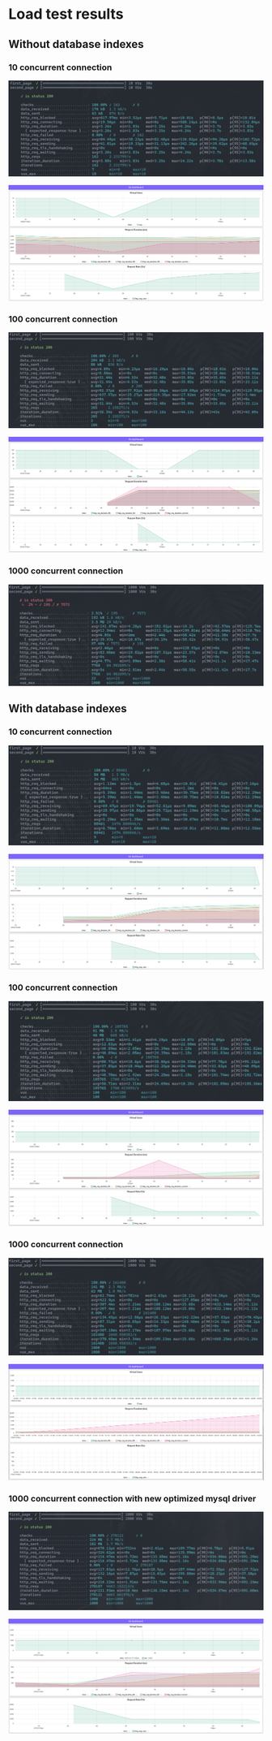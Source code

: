 # Load test results

## Without database indexes

### 10 concurrent connection

<p align="center"><img src="imgs/10conns_wo_idx.png" /></p>

<p align="center"><img src="imgs/10conns_wo_idx_graphs.png" /></p>

### 100 concurrent connection

<p align="center"><img src="imgs/100conns_wo_idx.png" /></p>

<p align="center"><img src="imgs/100conns_wo_idx_graphs.png" /></p>

### 1000 concurrent connection

<p align="center"><img src="imgs/1000conns_wo_idx.png" /></p>

## With database indexes

### 10 concurrent connection

<p align="center"><img src="imgs/10conns_w_idx.png" /></p>

<p align="center"><img src="imgs/10conns_w_idx_graphs.png" /></p>

### 100 concurrent connection

<p align="center"><img src="imgs/100conns_w_idx.png" /></p>

<p align="center"><img src="imgs/100conns_w_idx_graphs.png" /></p>

### 1000 concurrent connection

<p align="center"><img src="imgs/1000conns_w_idx.png" /></p>

<p align="center"><img src="imgs/1000conns_w_idx_graphs.png" /></p>

### 1000 concurrent connection with new optimized mysql driver

<p align="center"><img src="imgs/1000conns_w_idx_new.png" /></p>

<p align="center"><img src="imgs/1000conns_w_idx_new_graphs.png" /></p>
